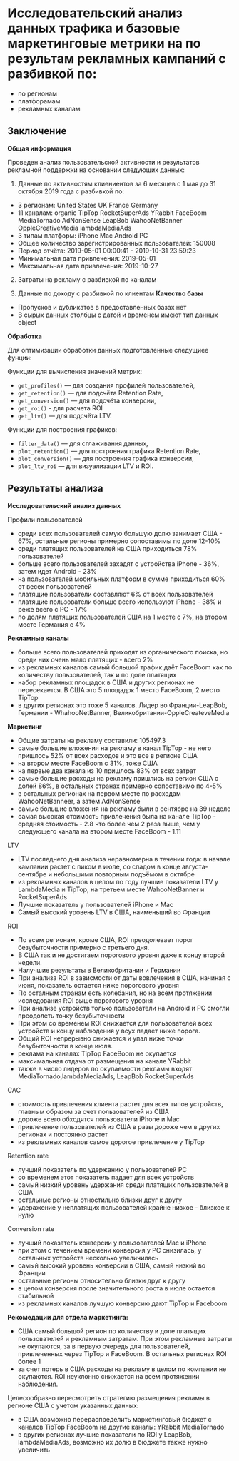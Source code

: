 # Исследовательский анализ данных трафика и базовые маркетинговые метрики на по результам рекламных кампаний с разбивкой по:
- по регионам
- платфорамам
- рекламных каналам

## Заключение

**Общая информация**

Проведен анализ пользовательской активности и результатов рекламной поддержки на основании следующих данных:
1. Данные по активностям клиениентов за 6 месяцев с 1 мая до 31 октября 2019 года
   с разбивкой по:
- 3 регионам: United States UK France Germany
- 11 каналам: organic TipTop RocketSuperAds YRabbit FaceBoom MediaTornado AdNonSense LeapBob WahooNetBanner OppleCreativeMedia lambdaMediaAds
- 3 типам платформ: iPhone Mac Android PC 
- Общее количество зарегистрированных пользователей:  150008
- Период отчёта: 2019-05-01 00:00:41 - 2019-10-31 23:59:23
- Минимальная дата привлечения:  2019-05-01
- Максимальная дата привлечения:  2019-10-27

2. Затраты на рекламу с разбивкой по каналам

3. Данные по доходу с разбивкой по клиентам
**Качество базы**

- Пропусков и дубликатов в предоставленных базах нет
- В сырых данных столбцы с датой и временем имеют тип данных object

**Обработка**

Для оптимизации обработки данных подготовленные следущиее фунции:

Функции для вычисления значений метрик:

- `get_profiles()` — для создания профилей пользователей,
- `get_retention()` — для подсчёта Retention Rate,
- `get_conversion()` — для подсчёта конверсии,
- `get_roi()` - для расчета ROI
- `get_ltv()` — для подсчёта LTV.

Функции для построения графиков:

- `filter_data()` — для сглаживания данных,
- `plot_retention()` — для построения графика Retention Rate,
- `plot_conversion()` — для построения графика конверсии,
- `plot_ltv_roi` — для визуализации LTV и ROI.

## Результаты анализа

**Исследовательский анализ данных**

Профили пользователей
- среди всех пользователей самую большую долю занимает США - 67%, остальные регионы примерно сопоставимы по доле 12-10%
- среди платящих пользователей на США приходиться 78% пользователей
- больше всего пользователей захадят с устройства iPhone - 36%, затем идет Android - 23%
- на пользователей мобильных платформ в сумме приходиться 60% от весех пользователей
- платящие пользователи составляют 6% от всех пользователей
- платящие пользователи больше всего используют iPhone - 38% и реже всего с PC - 17%
- по долям платящих пользователей США на 1 месте с 7%, на втором месте Германия с 4%

**Рекламные каналы**
- больше всего пользователей приходят из органического поиска, но среди них очень мало платящих - всего 2%
- из рекламных каналов самый большой трафик даёт FaceBoom как по количеству пользователей, так и по доле платящих
- набор рекламных площадок в США и других регионах не пересекается. В США это 5 площадок 1 место FaceBoom, 2 место TipTop
- в других регионах это тоже 5 каналов. Лидер во Франции-LeapBob, Германии - WhahooNetBanner, Великобритании-OppleCreateveMedia

**Маркетинг**
- Общие затраты на рекламу составили: 105497.3
- самые большие вложения на рекламу в канал TipTop - не него пришлось 52% от всех расходов и это все в регионе США
- на втором месте FaceBoom c 31%, тоже США
- на первые два канала из 10 пришлось 83% от всех затрат
- самые большие расходы на рекламу пришлись на регион США c долей 86%, в остальных странах примерно сопоставимо по 4-5%
- в остальных регионах на первом месте по расходам WahooNetBanneer, а затем AdNonSense
- самые большие вложения на рекламу были в сентябре на 39 неделе
- самая высокая стоимость привлечения была на канале TipTop - средняя стоимость - 2.8 что более чем 2 раза выше, чем у следующего канала на втором месте FaceBoom - 1.11

LTV
 - LTV последнего дня анализа неравномерна в течении года: в начале кампании растет с пиком в  июле, со спадом в конце августа- сентябре и небольшими повторным подъёмом в октябре
 - из рекламных каналов в целом по году лучшие показатели LTV у LambdaMedia и TipTop, на третьем месте WahooNetBanner и RocketSuperAds
 - Лучшие показатель у пользователей  iPhone и Mac
 - Самый высокий уровень LTV в США, наименьший во Франции
 
ROI
 
- По всем регионам, кроме США, ROI преодолевает порог безубыточности примерно с третьего дня.
- В США так и не достигаем порогового уровня даже к концу второй недели. 
- Налучшие результаты в Великобритании и Германии
- При анализа ROI в зависмости от даты вовлечения в США, начиная с июня, показатель остается ниже порогового уровня
- По осталным странам есть колебания, но на всем протяжении исследования ROI выше порогового уровня
- При анализе устройств только пользователи на Android и PC смогли преодолеть точку безубыточности
- При этом со временем ROI снижается для пользователей всех устройств и концу наблюдения у всух падает ниже порога.
- Общий ROI непрерывно снижается и упал ниже точки безубыточности в конце июля.
- реклама на каналах TipTop FaceBoom не окупается 
- максимальная отдача от размещения на канале YRabbit
- также в число лидеров по окупаемости рекламы входят MediaTornado,lambdaMediaAds, LeapBob RocketSuperAds

CAC
- стоимость привлечения клиента растет для всех типов устройств, главным образом за счет пользователей из США
- дороже всего обходятся пользователи iPhone и Mac
- привлечение пользователей из США в разы дороже чем в других регионах и постоянно растет
- из рекламных каналов самое дорогое привлечение у TipTop

Retention rate
- лучший показатель по удержанию у пользователей PC
- со временем этот показатель падает для всех устройств
- самый низкий уровень удержания среди платящих пользователей  в США
- остальные регионы отностильно близки друг к другу
- удеражение у неплатящих пользователей крайне низкое - близкое к нулю

Conversion rate
- лучший показатель конверсии у пользователей Mac и iPhone
- при этом с течением времени конверсия у PC снизилась, у остальных устройств несколько увеличилась
- самый высокий уровень конверсии  в США, самый низкий во Франции
- остальные регионы относительно близки друг к другу
- в целом конверсия после значительного роста в июле остается стабильной
- из рекламных каналов лучшую конверсию дают TipTop и Faceboom

**Рекомедации для отдела маркетинга:**

- США самый большой регион по количеству и доле платящих пользователей и рекламным затратам. 
При этом рекламные затраты не окупаются, за в первую очередь для пользователей, привлеченных через TipTop и FaceBoom.
В остальных регионах  ROI более 1 
- за счет потерь в США расходы на рекламу в целом по компании не окупаются. ROI неуклонно снижается на всем протяжении наблюдения.

Целесообразно пересмотреть стратегию размещения рекламы в регионе США с учетом указанных данных:
- в США возможно перераспределить маркетинговый бюджет с каналов TipTop FaceBoom на другие каналы: YRabbit MediaTornado
- в других регионах лучшие показатели по ROI у LeapBob, lambdaMediaAds, возможно их долю в бюджете также нужно увеличить
